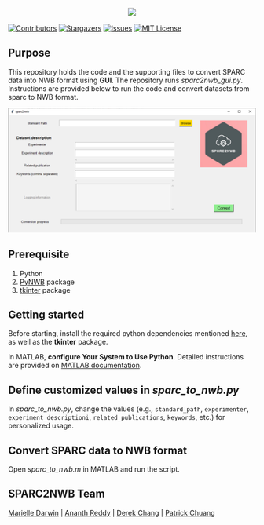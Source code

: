 <p align="center">
  <img src="https://user-images.githubusercontent.com/78009407/126273326-662b5aff-034f-4f48-a62a-69552195ff86.png" />
</p>

[![Contributors][contributors-shield]][contributors-url]
[![Stargazers][stars-shield]][stars-url]
[![Issues][issues-shield]][issues-url]
[![MIT License][license-shield]][license-url]

## Purpose
This repository holds the code and the supporting files to convert SPARC data into NWB format using **GUI**. The repository runs *sparc2nwb_gui.py*. Instructions are provided below to run the code and convert datasets from sparc to NWB format.

![image](https://github.com/DerekYJC/sparc2nwb/blob/0f81b210adfc5008ed74f74dd162aa2bde1b5d8d/gui/images/image.png)

## Prerequisite
1. Python
2. [PyNWB](https://pynwb.readthedocs.io/en/stable/) package
3. [tkinter](https://docs.python.org/3/library/tkinter.html) package

## Getting started
Before starting, install the required python dependencies mentioned [here](https://github.com/SPARC-FAIR-Codeathon/sparc2nwb/tree/main/sparc_to_nwb#usage), as well as the **tkinter** package.

In MATLAB, **configure Your System to Use Python**. Detailed instructions are provided on [MATLAB documentation](https://www.mathworks.com/help/matlab/matlab_external/install-supported-python-implementation.html).

## Define customized values in *sparc_to_nwb.py*
In *sparc_to_nwb.py*, change the values (e.g., ```standard_path```, ```experimenter```, ```experiment_descriptioni```, ```related_publications```, ```keywords```, etc.) for personalized usage.

## Convert SPARC data to NWB format
Open *sparc_to_nwb.m* in MATLAB and run the script.

## SPARC2NWB Team
[Marielle Darwin](https://github.com/mldarwin) | [Ananth Reddy](https://github.com/anbhimi) | [Derek Chang](https://github.com/DerekYJC) | [Patrick Chuang](https://github.com/lifestrugglee)

[contributors-shield]: https://img.shields.io/github/contributors/SPARC-FAIR-Codeathon/sparc2nwb.svg?style=flat-square
[contributors-url]: https://github.com/SPARC-FAIR-Codeathon/sparc2nwb/graphs/contributors
[stars-shield]: https://img.shields.io/github/stars/SPARC-FAIR-Codeathon/sparc2nwb.svg?style=flat-square
[stars-url]: https://github.com/SPARC-FAIR-Codeathon/sparc2nwb/stargazers
[issues-shield]: https://img.shields.io/github/issues/SPARC-FAIR-Codeathon/sparc2nwb.svg?style=flat-square
[issues-url]: https://github.com/SPARC-FAIR-Codeathon/sparc2nwb/issues
[license-shield]: https://img.shields.io/github/license/SPARC-FAIR-Codeathon/sparc2nwb.svg?style=flat-square
[license-url]: https://github.com/SPARC-FAIR-Codeathon/sparc2nwb/blob/main/LICENSE

